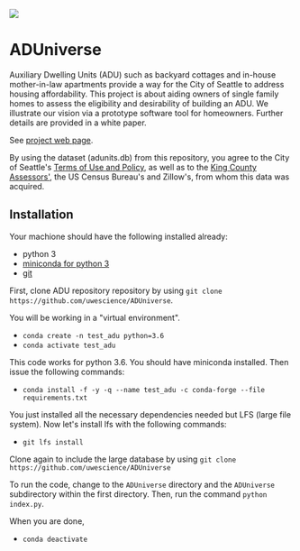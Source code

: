 ![](https://travis-ci.org/uwescience/ADUniverse.svg?branch=master)

# ADUniverse

Auxiliary Dwelling Units (ADU) such as backyard cottages and in-house mother-in-law apartments provide a way for the City of Seattle to address housing affordability. This project is about aiding owners of single family homes to assess the eligibility and desirability of building an ADU. We illustrate our vision via a prototype software tool for homeowners. Further details are provided in a white paper.

See [project web page](https://uwescience.github.io/ADUniverse/).

By using the dataset (adunits.db) from this repository, you agree to the City of Seattle's [Terms of Use and Policy](https://data.seattle.gov/stories/s/Data-Policy/6ukr-wvup/), as well as to the [King County Assessors'](https://info.kingcounty.gov/assessor/DataDownload/default.aspx), the US Census Bureau's and Zillow's, from whom this data was acquired. 

## Installation
Your machione should have the following installed already:
- python 3
- [miniconda for python 3](https://docs.conda.io/en/latest/miniconda.html)
- [git](https://git-scm.com/book/en/v2/Getting-Started-Installing-Git)

First, clone ADU repository repository by using ``git clone https://github.com/uwescience/ADUniverse``.

You will be working in a "virtual environment".
- ``conda create -n test_adu python=3.6``
- ``conda activate test_adu``

This code works for python 3.6. You should have miniconda installed. Then issue the following commands:
- ``conda install -f -y -q --name test_adu -c conda-forge --file requirements.txt``

You just installed all the necessary dependencies needed but LFS (large file system). Now let's install lfs with the following commands:
- ``git lfs install``

Clone again to include the large database by using ``git clone https://github.com/uwescience/ADUniverse``

To run the code, change to the ``ADUniverse`` directory and the ``ADUniverse`` subdirectory within the first directory. Then, run the command ``python index.py``.

When you are done,
- ``conda deactivate``
